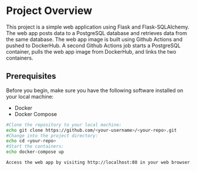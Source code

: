 # Project Overview
This project is a simple web application using Flask and Flask-SQLAlchemy. The web app posts data to a PostgreSQL database and retrieves data from the same database. The web app image is built using Github Actions and pushed to DockerHub. A second Github Actions job starts a PostgreSQL container, pulls the web app image from DockerHub, and links the two containers.

## Prerequisites
Before you begin, make sure you have the following software installed on your local machine:
- Docker
- Docker Compose

```bash
#Clone the repository to your local machine:
echo git clone https://github.com/<your-username>/<your-repo>.git
#Change into the project directory:
echo cd <your-repo>
#Start the containers:
echo docker-compose up

Access the web app by visiting http://localhost:80 in your web browser.

